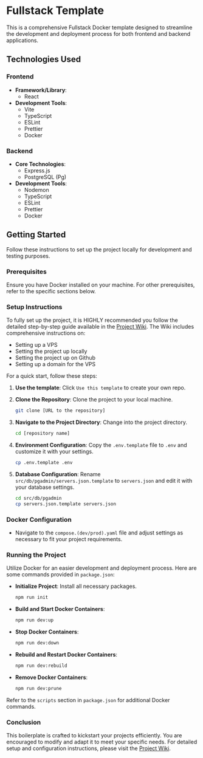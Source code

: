 # Fullstack Template

This is a comprehensive Fullstack Docker template designed to streamline the development and deployment process for both frontend and backend applications.

## Technologies Used

### Frontend

- **Framework/Library**:
  - React
- **Development Tools**:
  - Vite
  - TypeScript
  - ESLint
  - Prettier
  - Docker

### Backend

- **Core Technologies**:
  - Express.js
  - PostgreSQL (Pg)
- **Development Tools**:
  - Nodemon
  - TypeScript
  - ESLint
  - Prettier
  - Docker

## Getting Started

Follow these instructions to set up the project locally for development and testing purposes.

### Prerequisites

Ensure you have Docker installed on your machine. For other prerequisites, refer to the specific sections below.

### Setup Instructions

To fully set up the project, it is HIGHLY recommended you follow the detailed step-by-step guide available in the [Project Wiki](https://github.com/NoorChasib/Fullstack-Template/wiki). The Wiki includes comprehensive instructions on:

- Setting up a VPS
- Setting the project up locally
- Setting the project up on Github
- Setting up a domain for the VPS

For a quick start, follow these steps:

1. **Use the template**: Click `Use this template` to create your own repo.

2. **Clone the Repository**: Clone the project to your local machine.
   ```bash
   git clone [URL to the repository]
   ```
3. **Navigate to the Project Directory**: Change into the project directory.
   ```bash
   cd [repository name]
   ```
4. **Environment Configuration**: Copy the `.env.template` file to `.env` and customize it with your settings.
   ```bash
   cp .env.template .env
   ```
5. **Database Configuration**: Rename `src/db/pgadmin/servers.json.template` to `servers.json` and edit it with your database settings.
   ```bash
   cd src/db/pgadmin
   cp servers.json.template servers.json
   ```

### Docker Configuration

- Navigate to the `compose.(dev/prod).yaml` file and adjust settings as necessary to fit your project requirements.

### Running the Project

Utilize Docker for an easier development and deployment process. Here are some commands provided in `package.json`:

- **Initialize Project**: Install all necessary packages.
  ```bash
  npm run init
  ```
- **Build and Start Docker Containers**:
  ```bash
  npm run dev:up
  ```
- **Stop Docker Containers**:
  ```bash
  npm run dev:down
  ```
- **Rebuild and Restart Docker Containers**:
  ```bash
  npm run dev:rebuild
  ```
- **Remove Docker Containers**:
  ```bash
  npm run dev:prune
  ```

Refer to the `scripts` section in `package.json` for additional Docker commands.

### Conclusion

This boilerplate is crafted to kickstart your projects efficiently. You are encouraged to modify and adapt it to meet your specific needs. For detailed setup and configuration instructions, please visit the [Project Wiki](https://github.com/NoorChasib/Fullstack-Template/wiki).
